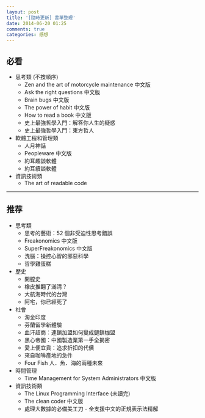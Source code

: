 ```yaml
---
layout: post
title: '[隨時更新] 書單整理'
date: 2014-06-20 01:25
comments: true
categories: 感想
---
```

## 必看

* 思考類 (不按順序)
	* Zen and the art of motorcycle maintenance 中文版
  * Ask the right questions 中文版
  * Brain bugs 中文版
  * The power of habit 中文版
  * How to read a book 中文版
  * 史上最強哲學入門：解答你人生的疑惑
  * 史上最強哲學入門：東方哲人
* 軟體工程和管理類
	* 人月神話
  * Peopleware 中文版
  * 約耳趣談軟體
  * 約耳續談軟體
* 資訊技術類
  * The art of readable code
 
---
## 推荐

* 思考類
	* 思考的藝術：52 個非受迫性思考錯誤
	* Freakonomics 中文版
  * SuperFreakonomics 中文版
  * 洗腦：操控心智的邪惡科學
  * 哲學雞蛋糕
* 歷史
	* 開膛史
  * 橡皮推翻了滿清？
  * 大航海時代的台灣
  * 阿宅，你已經死了
* 社會
	* 淘金印度
  * 芬蘭留學新體驗
  * 血汗超商：連鎖加盟如何變成鏈鎖枷盟
  * 黑心帝國：中國製造業第一手全揭密
  * 愛上便宜貨：追求折扣的代價
  * 來自咖啡產地的急件
  * Four Fish 人．魚．海的兩種未來
* 時間管理
	* Time Management for System Administrators 中文版
* 資訊技術類
	* The Linux Programming Interface (未讀完)
  * The clean coder 中文版
  * 處理大數據的必備美工刀 - 全支援中文的正規表示法精解
